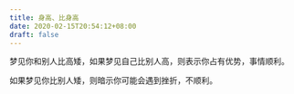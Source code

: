 ```yaml
---
title: 身高、比身高
date: 2020-02-15T20:54:12+08:00
draft: false
---
```


梦见你和别人比高矮，如果梦见自己比别人高，则表示你占有优势，事情顺利。

如果梦见你比别人矮，则暗示你可能会遇到挫折，不顺利。

